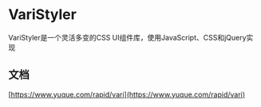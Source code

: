 # VariStyler
VariStyler是一个灵活多变的CSS UI组件库，使用JavaScript、CSS和jQuery实现
## 文档
[https://www.yuque.com/rapid/vari](https://www.yuque.com/rapid/vari)
